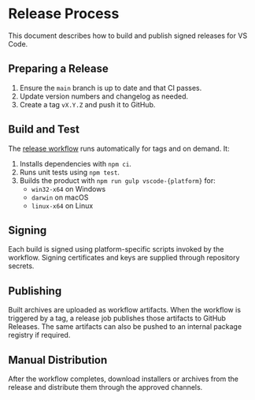# Release Process

This document describes how to build and publish signed releases for VS Code.

## Preparing a Release
1. Ensure the `main` branch is up to date and that CI passes.
2. Update version numbers and changelog as needed.
3. Create a tag `vX.Y.Z` and push it to GitHub.

## Build and Test
The [release workflow](../.github/workflows/release.yml) runs automatically for tags and on demand. It:

1. Installs dependencies with `npm ci`.
2. Runs unit tests using `npm test`.
3. Builds the product with `npm run gulp vscode-{platform}` for:
   - `win32-x64` on Windows
   - `darwin` on macOS
   - `linux-x64` on Linux

## Signing
Each build is signed using platform-specific scripts invoked by the workflow. Signing certificates and keys are supplied through repository secrets.

## Publishing
Built archives are uploaded as workflow artifacts. When the workflow is triggered by a tag, a release job publishes those artifacts to GitHub Releases. The same artifacts can also be pushed to an internal package registry if required.

## Manual Distribution
After the workflow completes, download installers or archives from the release and distribute them through the approved channels.
